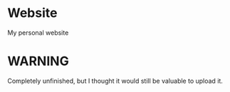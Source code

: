 # Website
My personal website


# WARNING
Completely unfinished, but I thought it would still be valuable to upload it.
